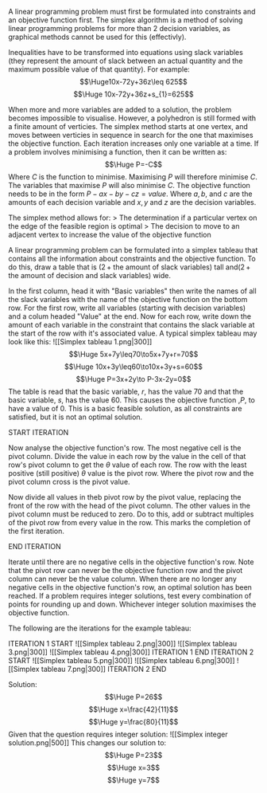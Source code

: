 A linear programming problem must first be formulated into constraints and an objective function first. The simplex algorithm is a method of solving linear programming problems for more than 2 decision variables, as graphical methods cannot be used for this (effectivly). 

Inequalities have to be transformed into equations using slack variables (they represent the amount of slack between an actual quantity and the maximum possible value of that quantity). For example:
$$\Huge10x-72y+36z\leq 625$$
$$\Huge 10x-72y+36z+s_{1}=625$$

When more and more variables are added to a solution, the problem becomes impossible to visualise. However, a polyhedron is still formed with a finite amount of verticies. The simplex method starts at one vertex, and moves between verticies in sequence in search for the one that maximises the objective function. Each iteration increases only one variable at a time. If a problem involves minimising a function, then it can be written as:
$$\Huge P=-C$$
Where $C$ is the function to minimise. Maximising $P$ will therefore minimise $C$. The variables that maximise $P$ will also minimise $C$. The objective function needs to be in the form $P-ax-by-cz=value$. Where $a,b,$ and $c$ are the amounts of each decision variable and $x,y$ and $z$ are the decision variables.

The simplex method allows for:
\> The determination if a particular vertex on the edge of the feasible region is optimal
\> The decision to move to an adjacent vertex to increase the value of the objective function

A linear programming problem can be formulated into a simplex tableau that contains all the information about constraints and the objective function. To do this, draw a table that is ($2\,+$ the amount of slack variables) tall and($2\,+$ the amount of decision and slack variables) wide. 

In the first column, head it with "Basic variables" then write the names of all the slack variables with the name of the objective function on the bottom row. For the first row, write all variables (starting with decision variables) and a colum headed "Value" at the end. Now for each row, write down the amount of each variable in the constraint that contains the slack variable at the start of the row with it's associated value. A typical simplex tableau may look like this:
![[Simplex tableau 1.png|300]]
$$\Huge 5x+7y\leq70\to5x+7y+r=70$$
$$\Huge 10x+3y\leq60\to10x+3y+s=60$$
$$\Huge P=3x+2y\to P-3x-2y=0$$
The table is read that the basic variable, $r$, has the value 70 and that the basic variable, $s$, has the value 60. This causes the objective function ,$P$, to have a value of 0. This is a basic feasible solution, as all constraints are satisfied, but it is not an optimal solution.

START ITERATION

Now analyse the objective function's row. The most negative cell is the pivot column. Divide the value in each row by the value in the cell of that row's pivot column to get the $\theta$ value of each row. The row with the least positive (still positive) $\theta$ value is the pivot row. Where the pivot row and the pivot column cross is the pivot value.

Now divide all values in theb pivot row by the pivot value, replacing the front of the row with the head of the pivot column. The other values in the pivot column must be reduced to zero. Do to this, add or subtract multiples of the pivot row from every value in the row. This marks the completion of the first iteration.

END ITERATION

Iterate until there are no negative cells in the objective function's row. Note that the pivot row can never be the objective function row and the pivot column can never be the value column. When there are no longer any negative cells in the objective function's row, an optimal solution has been reached. If a problem requires integer solutions, test every combination of points for rounding up and down. Whichever integer solution maximises the objective function.

The following are the iterations for the example tableau:

ITERATION 1 START
![[Simplex tableau 2.png|300]]
![[Simplex tableau 3.png|300]]
![[Simplex tableau 4.png|300]]
ITERATION 1 END
ITERATION 2 START
![[Simplex tableau 5.png|300]]
![[Simplex tableau 6.png|300]]
![[Simplex tableau 7.png|300]]
ITERATION 2 END

Solution:
$$\Huge P=26$$
$$\Huge x=\frac{42}{11}$$
$$\Huge y=\frac{80}{11}$$
Given that the question requires integer solution:
![[Simplex integer solution.png|500]]
This changes our solution to:
$$\Huge P=23$$
$$\Huge x=3$$
$$\Huge y=7$$